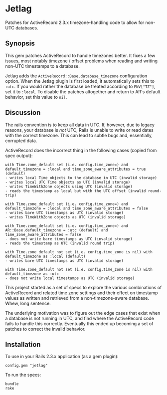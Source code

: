 # Jetlag

Patches for ActiveRecord 2.3.x timezone-handling code to allow for non-UTC
databases.

## Synopsis

This gem patches ActiveRecord to handle timezones better. It fixes a few
issues, most notably timezone / offset problems when reading and writing
non-UTC timestamps to a database.

Jetlag adds the `ActiveRecord::Base.database_timezone` configuration option.
When the Jetlag plugin is first loaded, it automatically sets this to `:utc`.
If you would rather the database be treated according to `ENV["TZ"]`, set it to
`:local`. To disable the patches altogether and return to AR's default
behavior, set this value to `nil`.

## Discussion

The rails convention is to keep all data in UTC. If, however, due to legacy
reasons, your database is *not* UTC, Rails is unable to write or read dates
with the correct timezone. This can lead to subtle bugs and, essentially,
corrupted data.

ActiveRecord does the incorrect thing in the following cases (copied from spec
output):

    with Time.zone_default set (i.e. config.time_zone=) and default_timezone = :local and time_zone_aware_attributes = true (default)
    - writes local Time objects to the database in UTC (invalid storage)
    - writes local UTC Time objects as UTC (invalid storage)
    - writes TimeWithZone objects using UTC (invalid storage)
    - reads the timestamp as local but with the UTC offset (invalid round-trip)

    with Time.zone_default set (i.e. config.time_zone=) and default_timezone = :local and time_zone_aware_attributes = false
    - writes bare UTC timestamps as UTC (invalid storage)
    - writes TimeWithZone objects as UTC (invalid storage)

    with Time.zone_default set (i.e. config.time_zone=) and AR::Base.default_timezone = :utc (default) and time_zone_aware_attributes = false
    - does not write bare timestamps as UTC (invalid storage)
    - reads the timestamp as UTC (invalid round trip)

    with Time.zone_default not set (i.e. config.time_zone is nil) with default_timezone as :local (default)
    - writes bare UTC timestamps as UTC (invalid storage)

    with Time.zone_default not set (i.e. config.time_zone is nil) with default_timezone as :utc
    - does not write local timestamps as UTC (invalid storage)


This project started as a set of specs to explore the various combinations of
ActiveRecord and related time zone settings and their effect on timestamp
values as written and retrieved from a non-timezone-aware database. Whew, long
sentence.

The underlying motivation was to figure out the edge cases that exist when a
database is not running in UTC, and find where the ActiveRecord code fails to
handle this correctly. Eventually this ended up becoming a set of patches to
correct the invalid behavior.

## Installation

To use in your Rails 2.3.x application (as a gem plugin):

    config.gem "jetlag"

To run the specs:

    bundle
    rake

